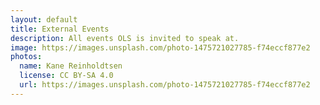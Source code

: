 ```yaml
---
layout: default
title: External Events
description: All events OLS is invited to speak at.
image: https://images.unsplash.com/photo-1475721027785-f74eccf877e2
photos:
  name: Kane Reinholdtsen
  license: CC BY-SA 4.0
  url: https://images.unsplash.com/photo-1475721027785-f74eccf877e2
---
```

